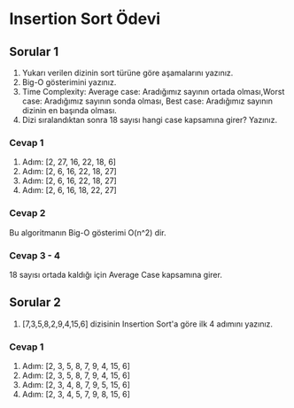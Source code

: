# Insertion Sort Ödevi

## Sorular 1
1. Yukarı verilen dizinin sort türüne göre aşamalarını yazınız.
2. Big-O gösterimini yazınız.
3. Time Complexity: Average case: Aradığımız sayının ortada olması,Worst case: Aradığımız sayının sonda olması, Best case: Aradığımız sayının dizinin en başında olması.
4. Dizi sıralandıktan sonra 18 sayısı hangi case kapsamına girer? Yazınız.

### Cevap 1
  1.	Adım: [2, 27, 16, 22, 18, 6]
  2.	Adım: [2, 6, 16, 22, 18, 27]
  3.	Adım: [2, 6, 16, 22, 18, 27]
  4.	Adım: [2, 6, 16, 18, 22, 27]

### Cevap 2 
  Bu algoritmanın Big-O gösterimi O(n^2) dir. 
  
### Cevap 3 - 4
  18 sayısı ortada kaldığı için Average Case kapsamına girer.

## Sorular 2
1. [7,3,5,8,2,9,4,15,6] dizisinin Insertion Sort'a göre ilk 4 adımını yazınız.

### Cevap 1
  1.	Adım: [2, 3, 5, 8, 7, 9, 4, 15, 6]
  2.	Adım: [2, 3, 5, 8, 7, 9, 4, 15, 6]
  3.	Adım: [2, 3, 4, 8, 7, 9, 5, 15, 6]
  4.	Adım: [2, 3, 4, 5, 7, 9, 8, 15, 6]
